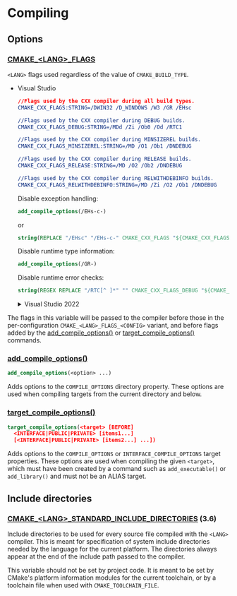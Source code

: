 # Compiling
## Options
### [CMAKE_\<LANG\>_FLAGS](https://cmake.org/cmake/help/latest/variable/CMAKE_LANG_FLAGS.html)
`<LANG>` flags used regardless of the value of `CMAKE_BUILD_TYPE`.

- Visual Studio
  ```cmake
  //Flags used by the CXX compiler during all build types.
  CMAKE_CXX_FLAGS:STRING=/DWIN32 /D_WINDOWS /W3 /GR /EHsc
  
  //Flags used by the CXX compiler during DEBUG builds.
  CMAKE_CXX_FLAGS_DEBUG:STRING=/MDd /Zi /Ob0 /Od /RTC1
  
  //Flags used by the CXX compiler during MINSIZEREL builds.
  CMAKE_CXX_FLAGS_MINSIZEREL:STRING=/MD /O1 /Ob1 /DNDEBUG
  
  //Flags used by the CXX compiler during RELEASE builds.
  CMAKE_CXX_FLAGS_RELEASE:STRING=/MD /O2 /Ob2 /DNDEBUG
  
  //Flags used by the CXX compiler during RELWITHDEBINFO builds.
  CMAKE_CXX_FLAGS_RELWITHDEBINFO:STRING=/MD /Zi /O2 /Ob1 /DNDEBUG
  ```

  Disable exception handling:
  ```cmake
  add_compile_options(/EHs-c-)
  ```
  or
  ```cmake
  string(REPLACE "/EHsc" "/EHs-c-" CMAKE_CXX_FLAGS "${CMAKE_CXX_FLAGS}")
  ```

  Disable runtime type information:
  ```cmake
  add_compile_options(/GR-)
  ```

  Disable runtime error checks:
  ```cmake
  string(REGEX REPLACE "/RTC[^ ]*" "" CMAKE_CXX_FLAGS_DEBUG "${CMAKE_CXX_FLAGS_DEBUG}")
  ```

  <details><summary>Visual Studio 2022</summary>

  ```cmake
  //Flags used by the C compiler during all build types.
  CMAKE_C_FLAGS:STRING=/DWIN32 /D_WINDOWS /W3
  
  //Flags used by the C compiler during DEBUG builds.
  CMAKE_C_FLAGS_DEBUG:STRING=/MDd /Zi /Ob0 /Od /RTC1
  
  //Flags used by the C compiler during MINSIZEREL builds.
  CMAKE_C_FLAGS_MINSIZEREL:STRING=/MD /O1 /Ob1 /DNDEBUG
  
  //Flags used by the C compiler during RELEASE builds.
  CMAKE_C_FLAGS_RELEASE:STRING=/MD /O2 /Ob2 /DNDEBUG
  
  //Flags used by the C compiler during RELWITHDEBINFO builds.
  CMAKE_C_FLAGS_RELWITHDEBINFO:STRING=/MD /Zi /O2 /Ob1 /DNDEBUG
  ```
  ```cmake
  //Flags used by the CXX compiler during all build types.
  CMAKE_CXX_FLAGS:STRING=/DWIN32 /D_WINDOWS /W3 /GR /EHsc
  
  //Flags used by the CXX compiler during DEBUG builds.
  CMAKE_CXX_FLAGS_DEBUG:STRING=/MDd /Zi /Ob0 /Od /RTC1
  
  //Flags used by the CXX compiler during MINSIZEREL builds.
  CMAKE_CXX_FLAGS_MINSIZEREL:STRING=/MD /O1 /Ob1 /DNDEBUG
  
  //Flags used by the CXX compiler during RELEASE builds.
  CMAKE_CXX_FLAGS_RELEASE:STRING=/MD /O2 /Ob2 /DNDEBUG
  
  //Flags used by the CXX compiler during RELWITHDEBINFO builds.
  CMAKE_CXX_FLAGS_RELWITHDEBINFO:STRING=/MD /Zi /O2 /Ob1 /DNDEBUG
  ```
  </details>

The flags in this variable will be passed to the compiler before those in the per-configuration `CMAKE_<LANG>_FLAGS_<CONFIG>` variant, and before flags added by the [add_compile_options()](#add_compile_options) or [target_compile_options()](#target_compile_options) commands.

### [add_compile_options()](https://cmake.org/cmake/help/latest/command/add_compile_options.html)
```cmake
add_compile_options(<option> ...)
```
Adds options to the `COMPILE_OPTIONS` directory property. These options are used when compiling targets from the current directory and below.

### [target_compile_options()](https://cmake.org/cmake/help/latest/command/target_compile_options.html)
```cmake
target_compile_options(<target> [BEFORE]
  <INTERFACE|PUBLIC|PRIVATE> [items1...]
  [<INTERFACE|PUBLIC|PRIVATE> [items2...] ...])
```
Adds options to the `COMPILE_OPTIONS` or `INTERFACE_COMPILE_OPTIONS` target properties. These options are used when compiling the given `<target>`, which must have been created by a command such as `add_executable()` or `add_library()` and must not be an ALIAS target.

## Include directories
### [CMAKE_\<LANG\>_STANDARD_INCLUDE_DIRECTORIES](https://cmake.org/cmake/help/latest/variable/CMAKE_LANG_STANDARD_INCLUDE_DIRECTORIES.html) (3.6)
Include directories to be used for every source file compiled with the `<LANG>` compiler. This is meant for specification of system include directories needed by the language for the current platform. The directories always appear at the end of the include path passed to the compiler.

This variable should not be set by project code. It is meant to be set by CMake's platform information modules for the current toolchain, or by a toolchain file when used with `CMAKE_TOOLCHAIN_FILE`.